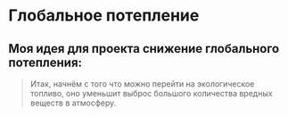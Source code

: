 # Глобальное потепление

## Моя идея для проекта снижение глобального потепления:
> Итак, начнём с того что можно перейти на экологическое топливо, оно уменьшит выброс большого количества вредных веществ в атмосферу.
